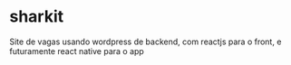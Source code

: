 # sharkit
Site de vagas usando wordpress de backend, com reactjs para o front, e futuramente react native para o app
